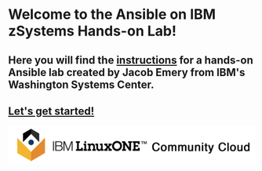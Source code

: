 # Welcome to the Ansible on IBM zSystems Hands-on Lab!
## Here you will find the [instructions](./instructions/) for a hands-on Ansible lab created by Jacob Emery from IBM's Washington Systems Center.

## [Let's get started!](./instructions/1_register.md)

![community-cloud](./images/community-cloud.png)

